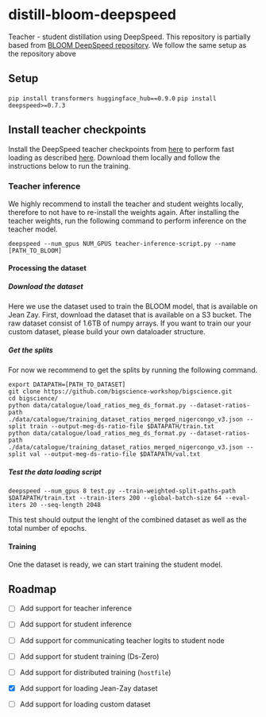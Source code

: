 # distill-bloom-deepspeed

Teacher - student distillation using DeepSpeed. 
This repository is partially based from [BLOOM DeepSpeed repository](https://github.com/huggingface/transformers-bloom-inference/tree/main/bloom-inference-scripts). We follow the same setup as the repository above

## Setup 

```pip install transformers huggingface_hub==0.9.0```
```pip install deepspeed>=0.7.3```

## Install teacher checkpoints

Install the DeepSpeed teacher checkpoints from [here]() to perform fast loading as described [here](https://github.com/huggingface/transformers-bloom-inference/tree/main/bloom-inference-scripts#run). Download them locally and follow the instructions below to run the training. 

### Teacher inference

We highly recommend to install the teacher and student weights locally, therefore to not have to re-install the weights again. 
After installing the teacher weights, run the following command to perform inference on the teacher model. 

```
deepspeed --num_gpus NUM_GPUS teacher-inference-script.py --name [PATH_TO_BLOOM]
```

#### Processing the dataset

##### Download the dataset 

Here we use the dataset used to train the BLOOM model, that is available on Jean Zay. First, download the dataset that is available on a S3 bucket. The raw dataset consist of 1.6TB of numpy arrays. If you want to train our your custom dataset, please build your own dataloader structure. 

##### Get the splits

For now we recommend to get the splits by running the following command. 

```
export DATAPATH=[PATH_TO_DATASET]
git clone https://github.com/bigscience-workshop/bigscience.git
cd bigscience/
python data/catalogue/load_ratios_meg_ds_format.py --dataset-ratios-path ./data/catalogue/training_dataset_ratios_merged_nigercongo_v3.json --split train --output-meg-ds-ratio-file $DATAPATH/train.txt
python data/catalogue/load_ratios_meg_ds_format.py --dataset-ratios-path ./data/catalogue/training_dataset_ratios_merged_nigercongo_v3.json --split val --output-meg-ds-ratio-file $DATAPATH/val.txt
```

##### Test the data loading script

```
deepspeed --num_gpus 8 test.py --train-weighted-split-paths-path $DATAPATH/train.txt --train-iters 200 --global-batch-size 64 --eval-iters 20 --seq-length 2048
```

This test should output the lenght of the combined dataset as well as the total number of epochs.

#### Training

One the dataset is ready, we can start training the student model. 


## Roadmap

- [ ] Add support for teacher inference
- [ ] Add support for student inference
- [ ] Add support for communicating teacher logits to student node
- [ ] Add support for student training (Ds-Zero)
- [ ] Add support for distributed training (`hostfile`)
- [x] Add support for loading Jean-Zay dataset
- [ ] Add support for loading custom dataset


